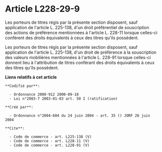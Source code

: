 # Article L228-29-9

Les porteurs de titres régis par la présente section disposent, sauf application de l'article L. 225-138, d'un droit
préférentiel de souscription des actions de préférence mentionnées à l'article L. 228-11 lorsque celles-ci confèrent des
droits équivalents à ceux des titres qu'ils possèdent. 

Les porteurs de titres régis par la présente section disposent, sauf application de l'article L. 225-138, d'un droit de
préférence à la souscription des valeurs mobilières mentionnées à l'article L. 228-91 lorsque celles-ci donnent lieu à
l'attribution de titres conférant des droits équivalents à ceux des titres qu'ils possèdent.

**Liens relatifs à cet article**

	**Codifié par**:

	  - Ordonnance 2000-912 2000-09-18
	  - Loi n°2003-7 2003-01-03 art. 50 I (ratification)

	**Créé par**:

	  - Ordonnance n°2004-604 du 24 juin 2004 - art. 35 () JORF 26 juin 2004

	**Cite**:

	  - Code de commerce - art. L225-138 (V)
	  - Code de commerce - art. L228-11 (V)
	  - Code de commerce - art. L228-91 (V)
